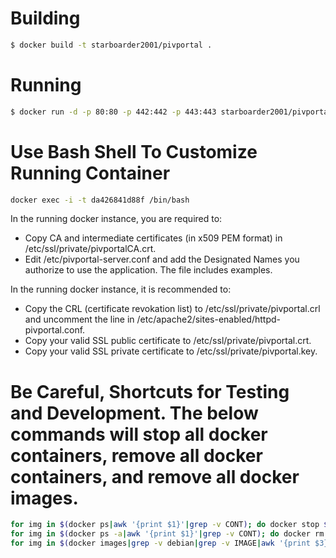 Building
=====

```bash
$ docker build -t starboarder2001/pivportal .
```

Running
=====

```bash
$ docker run -d -p 80:80 -p 442:442 -p 443:443 starboarder2001/pivportal
```

Use Bash Shell To Customize Running Container
======

```bash
docker exec -i -t da426841d88f /bin/bash
```

In the running docker instance, you are required to:

- Copy CA and intermediate certificates (in x509 PEM format) in /etc/ssl/private/pivportalCA.crt.
- Edit /etc/pivportal-server.conf and add the Designated Names you authorize to use the application. The file includes examples.

In the running docker instance, it is recommended to:

- Copy the CRL (certificate revokation list) to /etc/ssl/private/pivportal.crl and uncomment the line in /etc/apache2/sites-enabled/httpd-pivportal.conf.
- Copy your valid SSL public certificate to /etc/ssl/private/pivportal.crt.
- Copy your valid SSL private certificate to /etc/ssl/private/pivportal.key.

Be Careful, Shortcuts for Testing and Development. The below commands will stop all docker containers, remove all docker containers, and remove all docker images.
======

```bash
for img in $(docker ps|awk '{print $1}'|grep -v CONT); do docker stop $img; done
for img in $(docker ps -a|awk '{print $1}'|grep -v CONT); do docker rm $img; done
for img in $(docker images|grep -v debian|grep -v IMAGE|awk '{print $3}'); do docker rmi $img; done
```